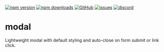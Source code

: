 [![npm version](https://img.shields.io/npm/v/@itrocks/modal?logo=npm)](https://www.npmjs.org/package/@itrocks/modal)
[![npm downloads](https://img.shields.io/npm/dm/@itrocks/modal)](https://www.npmjs.org/package/@itrocks/modal)
[![GitHub](https://img.shields.io/github/last-commit/itrocks-ts/modal?color=2dba4e&label=commit&logo=github)](https://github.com/itrocks-ts/modal)
[![issues](https://img.shields.io/github/issues/itrocks-ts/modal)](https://github.com/itrocks-ts/modal/issues)
[![discord](https://img.shields.io/discord/1314141024020467782?color=7289da&label=discord&logo=discord&logoColor=white)](https://25.re/ditr)

# modal

Lightweight modal with default styling and auto-close on form submit or link click.
